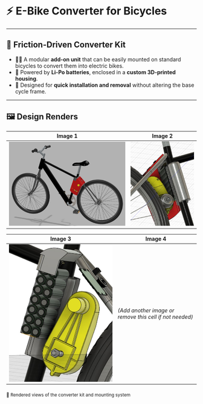 # ⚡ E-Bike Converter for Bicycles

---

## 🔧 Friction-Driven Converter Kit

- 🚴‍♂️ A modular **add-on unit** that can be easily mounted on standard bicycles to convert them into electric bikes.
- 🔋 Powered by **Li-Po batteries**, enclosed in a **custom 3D-printed housing**.
- 🧩 Designed for **quick installation and removal** without altering the base cycle frame.

---

## 🖼️ Design Renders

| Image 1 | Image 2 |
|---------|---------|
| ![Render Image 1](/E_bicycleconverter/images/bik1.jpg) | ![Render Image 2](/E_bicycleconverter/images/bik2.jpg) |

| Image 3 | Image 4 |
|---------|---------|
| ![Render Image 3](/E_bicycleconverter/images/bik3.jpg) | *(Add another image or remove this cell if not needed)* |

<sub>📸 Rendered views of the converter kit and mounting system</sub>

